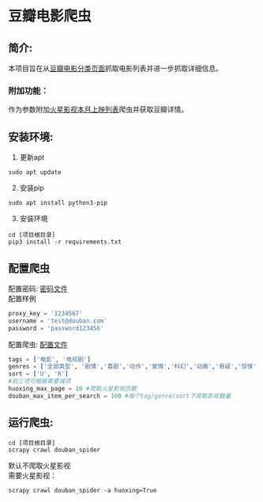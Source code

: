 # 豆瓣电影爬虫
## 简介:
本项目旨在从[豆瓣电影分类页面](https://movie.douban.com/tag/#/)抓取电影列表并进一步抓取详细信息。
### 附加功能：
作为参数附加[火星影视本月上映列表](https://huo720.com/calendar/thismonth/)爬虫并获取豆瓣详情。

## 安装环境:
1. 更新apt
```shell
sudo apt update
```
2. 安装pip
```shell
sudo apt install python3-pip
```
3. 安装环境
```shell
cd [项目根目录]
pip3 install -r requirements.txt
```
## 配置爬虫
配置密码:
[密码文件](src/secrets_config.py)  
配置样例
```python
proxy_key = '1234567'
username = 'test@douban.com'
password = 'password123456'
```

配置爬虫:
[配置文件](src/spider_config.py)
```python
tags = ['电影', '电视剧']
genres = ['全部类型', '剧情','喜剧','动作','爱情','科幻','动画','悬疑','惊悚','恐怖','犯罪','同性','音乐','歌舞','传记','历史','战争','西部','奇幻','冒险','灾难','武侠','情色'] #
sort = ['U', 'R']
#前三项可根据需要减项
huoxing_max_page = 10 #爬取火星影视页数
douban_max_item_per_search = 100 #每个tag/genre/sort下爬取影视数量
```


## 运行爬虫:
```shell
cd [项目根目录]
scrapy crawl douban_spider
```
默认不爬取火星影视  
需要火星影视：
```shell
scrapy crawl douban_spider -a huoxing=True
```